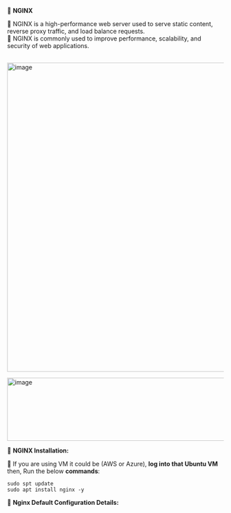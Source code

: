 📌 **NGINX** <br/>

🔹 NGINX is a high-performance web server used to serve static content, reverse proxy traffic, and load balance requests. <br/>
🔹 NGINX is commonly used to improve performance, scalability, and security of web applications. <br/> <br/>

<img width="1210" height="720" alt="image" src="https://github.com/user-attachments/assets/54c6b3ee-a447-4d1c-84d5-3cdc6128cdf3" /> <br/>

<img width="818" height="147" alt="image" src="https://github.com/user-attachments/assets/81fe9ab5-14e1-4568-819f-957685fdc1f7" /> <br/>

📌 **NGINX Installation:** <br/>

🔹 If you are using VM it could be (AWS or Azure), **log into that Ubuntu VM** then, Run the below **commands**: <br/>

    sudo spt update
    sudo apt install nginx -y
    
  🧾 **Nginx Default Configuration Details:** <br/>

  
